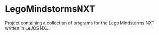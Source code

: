 # LegoMindstormsNXT

Project containing a collection of programs for the Lego Mindstorms NXT written in LeJOS NXJ.
